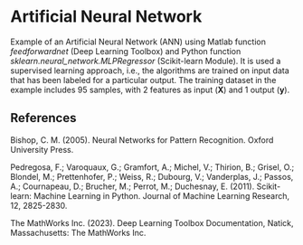 # Artificial Neural Network
Example of an Artificial Neural Network (ANN) using Matlab function *feedforwardnet* (Deep Learning Toolbox) and Python function *sklearn.neural_network.MLPRegressor* (Scikit-learn Module). It is used a supervised learning approach, i.e., the algorithms are trained on input data that has been labeled for a particular output. The training dataset in the example includes 95 samples, with 2 features as input (**X**) and 1 output (**y**).

## References

Bishop, C. M. (2005). Neural Networks for Pattern Recognition. Oxford University Press.

Pedregosa, F.; Varoquaux, G.; Gramfort, A.; Michel, V.; Thirion, B.; Grisel, O.; Blondel, M.; Prettenhofer, P.; Weiss, R.; Dubourg, V.; Vanderplas, J.; Passos, A.; Cournapeau, D.; Brucher, M.; Perrot, M.; Duchesnay, E. (2011). Scikit-learn: Machine Learning in Python. Journal of Machine Learning Research, 12, 2825-2830.

The MathWorks Inc. (2023). Deep Learning Toolbox Documentation, Natick, Massachusetts: The MathWorks Inc.
